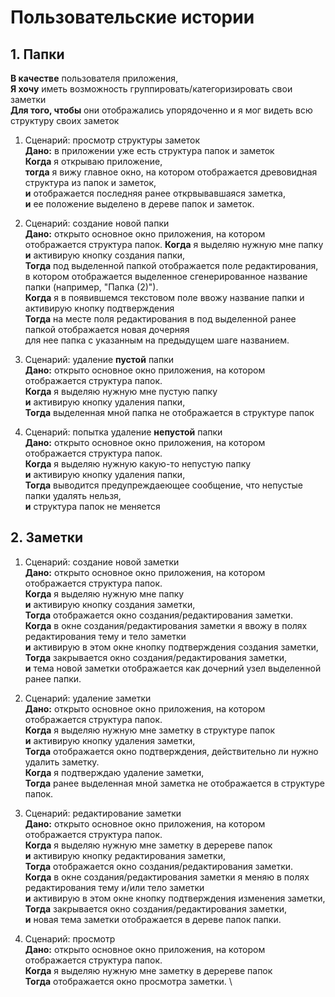 # Пользовательские истории

## 1. Папки

**В качестве** пользователя приложения, \
**Я хочу** иметь возможность группировать/категоризировать свои заметки \
**Для того, чтобы** они отображались упорядоченно и я мог видеть всю структуру своих заметок

1. Сценарий: просмотр структуры заметок \
   **Дано:** в приложении уже есть структура папок и заметок \
   **Когда** я открываю приложение, \
   **тогда** я вижу главное окно, на котором отображается древовидная структура из папок и заметок, \
   **и** отображается последняя ранее открвывавшаяся заметка, \
   **и** ее положение выделено в дереве папок и заметок.

2. Сценарий: создание новой папки \
   **Дано:** открыто основное окно приложения, на котором отображается структура папок.
   **Когда** я выделяю нужную мне папку \
   **и** активирую кнопку создания папки, \
   **Тогда** под выделенной папкой отображается поле редактирования, \
   в котором отображается выделенное сгенерированное название папки (например, "Папка (2)"). \
   **Когда** я в появившемся текстовом поле ввожу название папки и активирую кнопку подтверждения \
   **Тогда** на месте поля редактирования в под выделенной ранее папкой отображается новая дочерняя \
   для нее папка с указанным на предыдущем шаге названием.

3. Сценарий: удаление **пустой** папки \
   **Дано:** открыто основное окно приложения, на котором отображается структура папок. \
   **Когда** я выделяю нужную мне пустую папку \
   **и** активирую кнопку удаления папки, \
   **Тогда** выделенная мной папка не отображается в структуре папок

4. Сценарий: попытка удаление **непустой** папки \
   **Дано:** открыто основное окно приложения, на котором отображается структура папок. \
   **Когда** я выделяю нужную какую-то непустую папку \
   **и** активирую кнопку удаления папки, \
   **Тогда** выводится предупреждаеющее сообщение, что непустые папки удалять нельзя, \
   **и** структура папок не меняется

## 2. Заметки
   
1. Сценарий: создание новой заметки \
   **Дано:** открыто основное окно приложения, на котором отображается структура папок. \
   **Когда** я выделяю нужную мне папку \
   **и** активирую кнопку создания заметки, \
   **Тогда** отображается окно создания/редактирования заметки. \
   **Когда** в окне создания/редактирования заметки я ввожу в полях редактирования тему и тело заметки \
   **и** активирую в этом окне кнопку подтверждения создания заметки, \
   **Тогда** закрывается окно создания/редактирования заметки, \
   **и** тема новой заметки отображается как дочерний узел выделенной ранее папки.

2. Сценарий: удаление заметки \
   **Дано:** открыто основное окно приложения, на котором отображается структура папок. \
   **Когда** я выделяю нужную мне заметку в структуре папок \
   **и** активирую кнопку удаления заметки, \
   **Тогда** отображается окно подтверждения, действительно ли нужно удалить заметку. \
   **Когда** я подтверждаю удаление заметки, \
   **Тогда** ранее выделенная мной заметка не отображается в структуре папок.

3. Сценарий: редактирование заметки \
   **Дано:** открыто основное окно приложения, на котором отображается структура папок. \
   **Когда** я выделяю нужную мне заметку в деререве папок \
   **и** активирую кнопку редактирования заметки, \
   **Тогда** отображается окно создания/редактирования заметки. \
   **Когда** в окне создания/редактирования заметки я меняю в полях редактирования тему и/или тело заметки \
   **и** активирую в этом окне кнопку подтверждения изменения заметки, \
   **Тогда** закрывается окно создания/редактирования заметки, \
   **и** новая тема заметки отображается в дереве папок папки.

4. Сценарий: просмотр \
   **Дано:** открыто основное окно приложения, на котором отображается структура папок. \
   **Когда** я выделяю нужную мне заметку в деререве папок \
   **Тогда** отображается окно просмотра заметки. \   